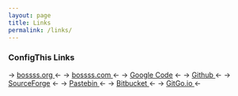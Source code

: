 ```yaml
---
layout: page
title: Links
permalink: /links/
---
```


### ConfigThis Links

-> [bossss.org ](http://www.bossss.org                                          ) <-
-> [bossss.com ](http://www.bossss.com                                          ) <-
-> [Google Code](https://code.google.com/p/configthis/                          ) <-
-> [Github     ](https://github.com/bossss/configthis                           ) <-
-> [SourceForge](https://sourceforge.net/p/configthis/configthis/ci/master/tree/) <-
-> [Pastebin   ](http://pastebin.com/u/troybarryfloyd                           ) <-
-> [Bitbucket  ](https://bitbucket.org/troybarryfloyd/configthis/src/           ) <-
-> [GitGo.io   ](https://barry-floyd.gitgo.io/repository/configthis/tree        ) <-
